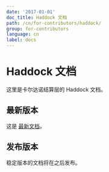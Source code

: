 ```yaml
---
date: '2017-01-01'
doc_title: Haddock 文档
path: /cn/for-contributors/haddock/
group: for-contributors
language: cn
label: docs
---
```

<!-- Reviewed at c507f6675c16810ba9ca72b71dac57288fd1735c -->

# Haddock 文档

这里是卡尔达诺结算层的 Haddock 文档。

## 最新版本

这是 [最新文档](/haddock/latest/index.html)。

## 发布版本



稳定版本的文档将在之后发布。